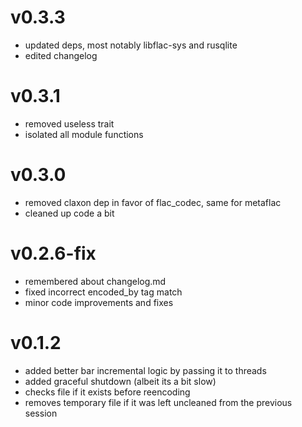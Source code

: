 # v0.3.3

- updated deps, most notably libflac-sys and rusqlite
- edited changelog

# v0.3.1

- removed useless trait
- isolated all module functions

# v0.3.0

- removed claxon dep in favor of flac_codec, same for metaflac
- cleaned up code a bit

# v0.2.6-fix

- remembered about changelog.md
- fixed incorrect encoded_by tag match
- minor code improvements and fixes

# v0.1.2

- added better bar incremental logic by passing it to threads
- added graceful shutdown (albeit its a bit slow)
- checks file if it exists before reencoding
- removes temporary file if it was left uncleaned from the previous session
